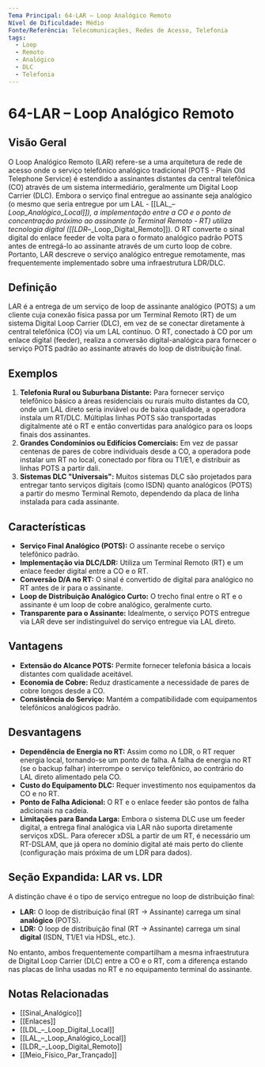 ```yaml
---
Tema Principal: 64-LAR – Loop Analógico Remoto
Nível de Dificuldade: Médio
Fonte/Referência: Telecomunicações, Redes de Acesso, Telefonia
tags:
  - Loop
  - Remoto
  - Analógico
  - DLC
  - Telefonia
---
```


# 64-LAR – Loop Analógico Remoto

## Visão Geral

O Loop Analógico Remoto (LAR) refere-se a uma arquitetura de rede de acesso onde o serviço telefônico analógico tradicional (POTS - Plain Old Telephone Service) é estendido a assinantes distantes da central telefônica (CO) através de um sistema intermediário, geralmente um Digital Loop Carrier (DLC). Embora o serviço final entregue ao assinante seja analógico (o mesmo que seria entregue por um LAL - [[LAL_–_Loop_Analógico_Local]]), a implementação entre a CO e o ponto de concentração próximo ao assinante (o Terminal Remoto - RT) utiliza tecnologia digital ([[LDR_–_Loop_Digital_Remoto]]). O RT converte o sinal digital do enlace feeder de volta para o formato analógico padrão POTS antes de entregá-lo ao assinante através de um curto loop de cobre. Portanto, LAR descreve o serviço analógico entregue remotamente, mas frequentemente implementado sobre uma infraestrutura LDR/DLC.

## Definição

LAR é a entrega de um serviço de loop de assinante analógico (POTS) a um cliente cuja conexão física passa por um Terminal Remoto (RT) de um sistema Digital Loop Carrier (DLC), em vez de se conectar diretamente à central telefônica (CO) via um LAL contínuo. O RT, conectado à CO por um enlace digital (feeder), realiza a conversão digital-analógica para fornecer o serviço POTS padrão ao assinante através do loop de distribuição final.

## Exemplos

1.  **Telefonia Rural ou Suburbana Distante:** Para fornecer serviço telefônico básico a áreas residenciais ou rurais muito distantes da CO, onde um LAL direto seria inviável ou de baixa qualidade, a operadora instala um RT/DLC. Múltiplas linhas POTS são transportadas digitalmente até o RT e então convertidas para analógico para os loops finais dos assinantes.
2.  **Grandes Condomínios ou Edifícios Comerciais:** Em vez de passar centenas de pares de cobre individuais desde a CO, a operadora pode instalar um RT no local, conectado por fibra ou T1/E1, e distribuir as linhas POTS a partir dali.
3.  **Sistemas DLC "Universais":** Muitos sistemas DLC são projetados para entregar tanto serviços digitais (como ISDN) quanto analógicos (POTS) a partir do mesmo Terminal Remoto, dependendo da placa de linha instalada para cada assinante.

## Características

*   **Serviço Final Analógico (POTS):** O assinante recebe o serviço telefônico padrão.
*   **Implementação via DLC/LDR:** Utiliza um Terminal Remoto (RT) e um enlace feeder digital entre a CO e o RT.
*   **Conversão D/A no RT:** O sinal é convertido de digital para analógico no RT antes de ir para o assinante.
*   **Loop de Distribuição Analógico Curto:** O trecho final entre o RT e o assinante é um loop de cobre analógico, geralmente curto.
*   **Transparente para o Assinante:** Idealmente, o serviço POTS entregue via LAR deve ser indistinguível do serviço entregue via LAL direto.

## Vantagens

*   **Extensão do Alcance POTS:** Permite fornecer telefonia básica a locais distantes com qualidade aceitável.
*   **Economia de Cobre:** Reduz drasticamente a necessidade de pares de cobre longos desde a CO.
*   **Consistência do Serviço:** Mantém a compatibilidade com equipamentos telefônicos analógicos padrão.

## Desvantagens

*   **Dependência de Energia no RT:** Assim como no LDR, o RT requer energia local, tornando-se um ponto de falha. A falha de energia no RT (se o backup falhar) interrompe o serviço telefônico, ao contrário do LAL direto alimentado pela CO.
*   **Custo do Equipamento DLC:** Requer investimento nos equipamentos da CO e no RT.
*   **Ponto de Falha Adicional:** O RT e o enlace feeder são pontos de falha adicionais na cadeia.
*   **Limitações para Banda Larga:** Embora o sistema DLC use um feeder digital, a entrega final analógica via LAR não suporta diretamente serviços xDSL. Para oferecer xDSL a partir de um RT, é necessário um RT-DSLAM, que já opera no domínio digital até mais perto do cliente (configuração mais próxima de um LDR para dados).

## Seção Expandida: LAR vs. LDR

A distinção chave é o tipo de serviço entregue no loop de distribuição final:
*   **LAR:** O loop de distribuição final (RT -> Assinante) carrega um sinal **analógico** (POTS).
*   **LDR:** O loop de distribuição final (RT -> Assinante) carrega um sinal **digital** (ISDN, T1/E1 via HDSL, etc.).

No entanto, ambos frequentemente compartilham a mesma infraestrutura de Digital Loop Carrier (DLC) entre a CO e o RT, com a diferença estando nas placas de linha usadas no RT e no equipamento terminal do assinante.

## Notas Relacionadas

*   [[Sinal_Analógico]]
*   [[Enlaces]]
*   [[LDL_–_Loop_Digital_Local]]
*   [[LAL_–_Loop_Analógico_Local]]
*   [[LDR_–_Loop_Digital_Remoto]]
*   [[Meio_Físico_Par_Trançado]]
